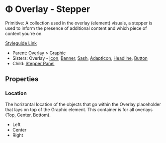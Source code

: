 # Φ Overlay - Stepper

Primitive: A collection used in the overlay (element) visuals, a stepper is used to inform the presence of additional content and which piece of content you're on.

[Styleguide Link](https://zpl.io/ag1dzGA)

* Parent: [Overlay](./) > [Graphic](../)
* Sisters: Overlay - [Icon](ol-icon.md), [Banner](ol-banner.md), [Sash](ol-sash.md), [AdaptIcon](ol-adapticon.md), [Headline](ol-headline.md), [Button](ol-button.md)
* Child: [Stepper Panel](../../../components/stepper-panel.md)

## Properties

### Location

The horizontal location of the objects that go within the Overlay placeholder that lays on top of the Graphic element. This container is for all overlays (Top, Center, Bottom).

* Left
* Center
* Right
